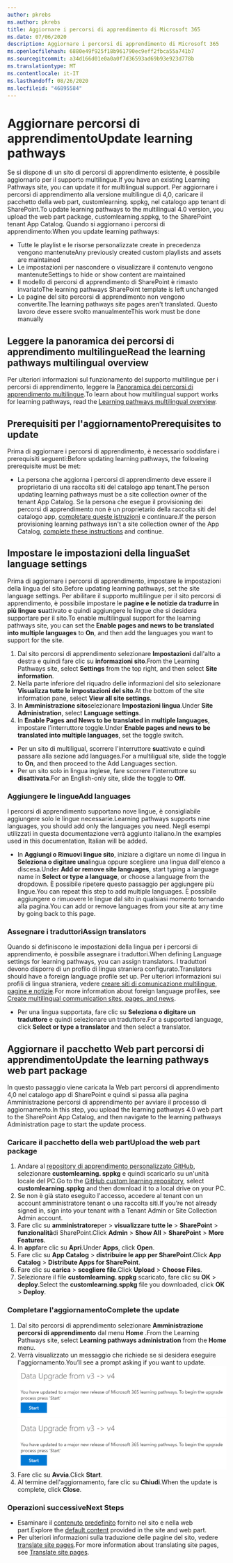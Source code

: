 ```yaml
---
author: pkrebs
ms.author: pkrebs
title: Aggiornare i percorsi di apprendimento di Microsoft 365
ms.date: 07/06/2020
description: Aggiornare i percorsi di apprendimento di Microsoft 365
ms.openlocfilehash: 6880e49f925f18b961790ec9eff2fbca55a741b7
ms.sourcegitcommit: a34d166d01e0a0a0f7d36593ad69b93e923d778b
ms.translationtype: MT
ms.contentlocale: it-IT
ms.lasthandoff: 08/26/2020
ms.locfileid: "46895584"
---
```

# <a name="update-learning-pathways"></a><span data-ttu-id="274c1-103">Aggiornare percorsi di apprendimento</span><span class="sxs-lookup"><span data-stu-id="274c1-103">Update learning pathways</span></span>
<span data-ttu-id="274c1-104">Se si dispone di un sito di percorsi di apprendimento esistente, è possibile aggiornarlo per il supporto multilingue.</span><span class="sxs-lookup"><span data-stu-id="274c1-104">If you have an existing Learning Pathways site, you can update it for multilingual support.</span></span> <span data-ttu-id="274c1-105">Per aggiornare i percorsi di apprendimento alla versione multilingue di 4,0, caricare il pacchetto della web part, customlearning. sppkg, nel catalogo app tenant di SharePoint.</span><span class="sxs-lookup"><span data-stu-id="274c1-105">To update learning pathways to the multilingual 4.0 version, you upload the web part package, customlearning.sppkg, to the SharePoint tenant App Catalog.</span></span> <span data-ttu-id="274c1-106">Quando si aggiornano i percorsi di apprendimento:</span><span class="sxs-lookup"><span data-stu-id="274c1-106">When you update learning pathways:</span></span>  

- <span data-ttu-id="274c1-107">Tutte le playlist e le risorse personalizzate create in precedenza vengono mantenute</span><span class="sxs-lookup"><span data-stu-id="274c1-107">Any previously created custom playlists and assets are maintained</span></span>
- <span data-ttu-id="274c1-108">Le impostazioni per nascondere o visualizzare il contenuto vengono mantenute</span><span class="sxs-lookup"><span data-stu-id="274c1-108">Settings to hide or show content are maintained</span></span>
- <span data-ttu-id="274c1-109">Il modello di percorsi di apprendimento di SharePoint è rimasto invariato</span><span class="sxs-lookup"><span data-stu-id="274c1-109">The learning pathways SharePoint template is left unchanged</span></span>
- <span data-ttu-id="274c1-110">Le pagine del sito percorsi di apprendimento non vengono convertite.</span><span class="sxs-lookup"><span data-stu-id="274c1-110">The learning pathways site pages aren't translated.</span></span> <span data-ttu-id="274c1-111">Questo lavoro deve essere svolto manualmente</span><span class="sxs-lookup"><span data-stu-id="274c1-111">This work must be done manually</span></span>

## <a name="read-the-learning-pathways-multilingual-overview"></a><span data-ttu-id="274c1-112">Leggere la panoramica dei percorsi di apprendimento multilingue</span><span class="sxs-lookup"><span data-stu-id="274c1-112">Read the learning pathways multilingual overview</span></span>
<span data-ttu-id="274c1-113">Per ulteriori informazioni sul funzionamento del supporto multilingue per i percorsi di apprendimento, leggere la [Panoramica dei percorsi di apprendimento multilingue](custom_overview.md).</span><span class="sxs-lookup"><span data-stu-id="274c1-113">To learn about how multilingual support works for learning pathways, read the [Learning pathways multilingual overview](custom_overview.md).</span></span> 

## <a name="prerequisites-to-update"></a><span data-ttu-id="274c1-114">Prerequisiti per l'aggiornamento</span><span class="sxs-lookup"><span data-stu-id="274c1-114">Prerequisites to update</span></span>
<span data-ttu-id="274c1-115">Prima di aggiornare i percorsi di apprendimento, è necessario soddisfare i prerequisiti seguenti:</span><span class="sxs-lookup"><span data-stu-id="274c1-115">Before updating learning pathways, the following prerequisite must be met:</span></span>
- <span data-ttu-id="274c1-116">La persona che aggiorna i percorsi di apprendimento deve essere il proprietario di una raccolta siti del catalogo app tenant.</span><span class="sxs-lookup"><span data-stu-id="274c1-116">The person updating learning pathways must be a site collection owner of the tenant App Catalog.</span></span> <span data-ttu-id="274c1-117">Se la persona che esegue il provisioning dei percorsi di apprendimento non è un proprietario della raccolta siti del catalogo app, [completare queste istruzioni](addappadmin.md) e continuare.</span><span class="sxs-lookup"><span data-stu-id="274c1-117">If the person provisioning learning pathways isn't a site collection owner of the App Catalog, [complete these instructions](addappadmin.md) and continue.</span></span> 

## <a name="set-language-settings"></a><span data-ttu-id="274c1-118">Impostare le impostazioni della lingua</span><span class="sxs-lookup"><span data-stu-id="274c1-118">Set language settings</span></span> 
<span data-ttu-id="274c1-119">Prima di aggiornare i percorsi di apprendimento, impostare le impostazioni della lingua del sito.</span><span class="sxs-lookup"><span data-stu-id="274c1-119">Before updating learning pathways, set the site language settings.</span></span> <span data-ttu-id="274c1-120">Per abilitare il supporto multilingue per il sito percorsi di apprendimento, è possibile impostare le **pagine e le notizie da tradurre in più lingue** **su**attivato e quindi aggiungere le lingue che si desidera supportare per il sito.</span><span class="sxs-lookup"><span data-stu-id="274c1-120">To enable multilingual support for the learning pathways site, you can set the **Enable pages and news to be translated into multiple languages** to **On**, and then add the languages you want to support for the site.</span></span>
1.  <span data-ttu-id="274c1-121">Dal sito percorsi di apprendimento selezionare **Impostazioni** dall'alto a destra e quindi fare clic su **informazioni sito**.</span><span class="sxs-lookup"><span data-stu-id="274c1-121">From the Learning Pathways site, select **Settings** from the top right, and then select **Site information**.</span></span>
2.  <span data-ttu-id="274c1-122">Nella parte inferiore del riquadro delle informazioni del sito selezionare **Visualizza tutte le impostazioni del sito**.</span><span class="sxs-lookup"><span data-stu-id="274c1-122">At the bottom of the site information pane, select **View all site settings**.</span></span>
3.  <span data-ttu-id="274c1-123">In **Amministrazione sito**selezionare **Impostazioni lingua**.</span><span class="sxs-lookup"><span data-stu-id="274c1-123">Under **Site Administration**, select **Language settings**.</span></span>
4.  <span data-ttu-id="274c1-124">In **Enable Pages and News to be translated in multiple languages**, impostare l'interruttore toggle.</span><span class="sxs-lookup"><span data-stu-id="274c1-124">Under **Enable pages and news to be translated into multiple languages**, set the toggle switch.</span></span> 
- <span data-ttu-id="274c1-125">Per un sito di multiligual, scorrere l'interruttore **su**attivato e quindi passare alla sezione add languages.</span><span class="sxs-lookup"><span data-stu-id="274c1-125">For a multiligual site, slide the toggle to **On**, and then proceed to the Add Languages section.</span></span> 
- <span data-ttu-id="274c1-126">Per un sito solo in lingua inglese, fare scorrere l'interruttore su **disattivata**.</span><span class="sxs-lookup"><span data-stu-id="274c1-126">For an English-only site, slide the toggle to **Off**.</span></span>

### <a name="add-languages"></a><span data-ttu-id="274c1-127">Aggiungere le lingue</span><span class="sxs-lookup"><span data-stu-id="274c1-127">Add languages</span></span>
<span data-ttu-id="274c1-128">I percorsi di apprendimento supportano nove lingue, è consigliabile aggiungere solo le lingue necessarie.</span><span class="sxs-lookup"><span data-stu-id="274c1-128">Learning pathways supports nine languages, you should add only the languages you need.</span></span> <span data-ttu-id="274c1-129">Negli esempi utilizzati in questa documentazione verrà aggiunto italiano.</span><span class="sxs-lookup"><span data-stu-id="274c1-129">In the examples used in this documentation, Italian will be added.</span></span> 
- <span data-ttu-id="274c1-130">In **Aggiungi o Rimuovi lingue sito**, iniziare a digitare un nome di lingua in **Seleziona o digitare una**lingua oppure scegliere una lingua dall'elenco a discesa.</span><span class="sxs-lookup"><span data-stu-id="274c1-130">Under **Add or remove site languages**, start typing a language name in **Select or type a language**, or choose a language from the dropdown.</span></span> <span data-ttu-id="274c1-131">È possibile ripetere questo passaggio per aggiungere più lingue.</span><span class="sxs-lookup"><span data-stu-id="274c1-131">You can repeat this step to add multiple languages.</span></span> <span data-ttu-id="274c1-132">È possibile aggiungere o rimuovere le lingue dal sito in qualsiasi momento tornando alla pagina.</span><span class="sxs-lookup"><span data-stu-id="274c1-132">You can add or remove languages from your site at any time by going back to this page.</span></span>
 
### <a name="assign-translators"></a><span data-ttu-id="274c1-133">Assegnare i traduttori</span><span class="sxs-lookup"><span data-stu-id="274c1-133">Assign translators</span></span>
<span data-ttu-id="274c1-134">Quando si definiscono le impostazioni della lingua per i percorsi di apprendimento, è possibile assegnare i traduttori.</span><span class="sxs-lookup"><span data-stu-id="274c1-134">When defining Language settings for learning pathways, you can assign translators.</span></span> <span data-ttu-id="274c1-135">I traduttori devono disporre di un profilo di lingua straniera configurato.</span><span class="sxs-lookup"><span data-stu-id="274c1-135">Translators should have a foreign language profile set up.</span></span> <span data-ttu-id="274c1-136">Per ulteriori informazioni sui profili di lingua straniera, vedere [creare siti di comunicazione multilingue, pagine e notizie](https://support.office.com/article/2bb7d610-5453-41c6-a0e8-6f40b3ed750c).</span><span class="sxs-lookup"><span data-stu-id="274c1-136">For more information about foreign language profiles, see [Create multilingual communication sites, pages, and news](https://support.office.com/article/2bb7d610-5453-41c6-a0e8-6f40b3ed750c).</span></span>  
- <span data-ttu-id="274c1-137">Per una lingua supportata, fare clic su **Seleziona o digitare un traduttore** e quindi selezionare un traduttore.</span><span class="sxs-lookup"><span data-stu-id="274c1-137">For a supported language, click **Select or type a translator** and then select a translator.</span></span> 

## <a name="update-the-learning-pathways-web-part-package"></a><span data-ttu-id="274c1-138">Aggiornare il pacchetto Web part percorsi di apprendimento</span><span class="sxs-lookup"><span data-stu-id="274c1-138">Update the learning pathways web part package</span></span>
<span data-ttu-id="274c1-139">In questo passaggio viene caricata la Web part percorsi di apprendimento 4,0 nel catalogo app di SharePoint e quindi si passa alla pagina Amministrazione percorsi di apprendimento per avviare il processo di aggiornamento.</span><span class="sxs-lookup"><span data-stu-id="274c1-139">In this step, you upload the learning pathways 4.0 web part to the SharePoint App Catalog, and then navigate to the learning pathways Administration page to start the update process.</span></span>

### <a name="upload-the-web-part-package"></a><span data-ttu-id="274c1-140">Caricare il pacchetto della web part</span><span class="sxs-lookup"><span data-stu-id="274c1-140">Upload the web part package</span></span>
1.  <span data-ttu-id="274c1-141">Andare al [repository di apprendimento personalizzato GitHub](https://github.com/pnp/custom-learning-office-365/tree/master/webpart), selezionare **customlearning. sppkg** e quindi scaricarlo su un'unità locale del PC.</span><span class="sxs-lookup"><span data-stu-id="274c1-141">Go to the [GitHub custom learning repository](https://github.com/pnp/custom-learning-office-365/tree/master/webpart), select **customlearning.sppkg** and then download it to a local drive on your PC.</span></span>
2.  <span data-ttu-id="274c1-142">Se non è già stato eseguito l'accesso, accedere al tenant con un account amministratore tenant o una raccolta siti.</span><span class="sxs-lookup"><span data-stu-id="274c1-142">If you’re not already signed in, sign into your tenant with a Tenant Admin or Site Collection Admin account.</span></span> 
3.  <span data-ttu-id="274c1-143">Fare clic su **amministratore**per  >  **visualizzare tutte le**  >  **SharePoint**  >  **funzionalità**di SharePoint.</span><span class="sxs-lookup"><span data-stu-id="274c1-143">Click **Admin** > **Show All** > **SharePoint** > **More Features**.</span></span> 
4.  <span data-ttu-id="274c1-144">In **app**fare clic su **Apri**.</span><span class="sxs-lookup"><span data-stu-id="274c1-144">Under **Apps**, click **Open**.</span></span> 
5.  <span data-ttu-id="274c1-145">Fare clic su **App Catalog**  >  **distribuire le app per SharePoint**.</span><span class="sxs-lookup"><span data-stu-id="274c1-145">Click **App Catalog** > **Distribute Apps for SharePoint**.</span></span> 
6.  <span data-ttu-id="274c1-146">Fare clic su **carica**  >  **scegliere file**.</span><span class="sxs-lookup"><span data-stu-id="274c1-146">Click **Upload** > **Choose Files**.</span></span> 
7.  <span data-ttu-id="274c1-147">Selezionare il file **customlearning. sppkg** scaricato, fare clic su **OK**  >  **deploy**.</span><span class="sxs-lookup"><span data-stu-id="274c1-147">Select the **customlearning.sppkg** file you downloaded, click **OK** > **Deploy**.</span></span> 

### <a name="complete-the-update"></a><span data-ttu-id="274c1-148">Completare l'aggiornamento</span><span class="sxs-lookup"><span data-stu-id="274c1-148">Complete the update</span></span>
1.  <span data-ttu-id="274c1-149">Dal sito percorsi di apprendimento selezionare **Amministrazione percorsi di apprendimento** dal menu **Home** .</span><span class="sxs-lookup"><span data-stu-id="274c1-149">From the Learning Pathways site, select **Learning pathways administration** from the **Home** menu.</span></span> 
2.  <span data-ttu-id="274c1-150">Verrà visualizzato un messaggio che richiede se si desidera eseguire l'aggiornamento.</span><span class="sxs-lookup"><span data-stu-id="274c1-150">You’ll see a prompt asking if you want to update.</span></span> 
<span data-ttu-id="274c1-151">![custom_update_adminprompt_ml.png](media/custom_update_adminprompt_ml.png)</span><span class="sxs-lookup"><span data-stu-id="274c1-151">![custom_update_adminprompt_ml.png](media/custom_update_adminprompt_ml.png)</span></span>
3.  <span data-ttu-id="274c1-152">Fare clic su **Avvia**.</span><span class="sxs-lookup"><span data-stu-id="274c1-152">Click **Start**.</span></span> 
4. <span data-ttu-id="274c1-153">Al termine dell'aggiornamento, fare clic su **Chiudi**.</span><span class="sxs-lookup"><span data-stu-id="274c1-153">When the update is complete, click **Close**.</span></span> 

### <a name="next-steps"></a><span data-ttu-id="274c1-154">Operazioni successive</span><span class="sxs-lookup"><span data-stu-id="274c1-154">Next Steps</span></span>
- <span data-ttu-id="274c1-155">Esaminare il [contenuto predefinito](custom_exploresite.md) fornito nel sito e nella web part.</span><span class="sxs-lookup"><span data-stu-id="274c1-155">Explore the [default content](custom_exploresite.md) provided in the site and web part.</span></span>
- <span data-ttu-id="274c1-156">Per ulteriori informazioni sulla traduzione delle pagine del sito, vedere [translate site pages](custom_translate_page_ml.md).</span><span class="sxs-lookup"><span data-stu-id="274c1-156">For more information about translating site pages, see [Translate site pages](custom_translate_page_ml.md).</span></span> 

